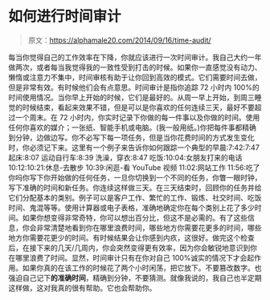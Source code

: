 # 如何进行时间审计

> 原文：<https://alphamale20.com/2014/09/16/time-audit/>

每当你觉得自己的工作效率在下降，你就应该进行一次时间审计。我自己大约一年做两次，或者每当我觉得我的一致性受到打击的时候。如果你一直感觉没有动力、懒惰或注意力不集中，时间审核有助于让你回到高效的模式。它们需要时间去做，但是非常有效。有时候他们会有点意思。时间审计是指你追踪 72 小时内 100%的时间使用情况。当你早上开始的时候，它们是最好的。从周一早上开始，到周三睡觉的时候结束，看起来效果不错，但是可以是你喜欢的任何连续三天，最好不要超过一个周末。在 72 小时内，你实时记录下你做的每一件事以及你做的时间。使用任何你喜欢的媒介；一张纸、智能手机或电脑。(我一般用纸。)你把每件事都精确到分钟，边做边写。你不必写下每一项任务，但是当你花费时间的方式发生变化时，你必须记下来。这里有一个例子来告诉你如何跟踪一个典型的早晨:7:42:7:47 起床:8:07 运动自行车:8:39 洗澡，穿衣:8:47 吃饭:10:04:女朋友打来的电话 10:12:10:21:休息-去散步 10:39:闲逛-看 YouTube 视频 11:02:网站工作 11:56:吃了你吗你写下你开始做的任何任务，一旦你切换到一个不同的任务，你瞥一眼时钟，写下准确的时间和新任务。你连续这样做三天。在三天结束时，回顾你的任务并给它们分配基本的类别。例子可以是客户工作、繁忙的工作、锻炼、社交时间、吃饭时间、鬼混等等。使用计算器或电子表格，准确地确定你在每个类别上花了多少时间。如果你想变得非常奇特，你可以想出百分比，但这不是必需的。有了这些信息，你会非常清楚地看到你在哪里浪费时间，哪些地方你需要花更多的时间，哪些地方你需要花更少的时间。有时候结果会让你感到内疚，这很好。做完这个检查后，在接下来的几天/几周内，你会突然变得更有效率，因为你会敏锐地意识到你在哪里浪费了时间。显然，时间审计只有在你对自己 100%诚实的情况下才会起作用。如果你真的在该工作的时候花了两个小时闲荡，把它放下。不要篡改数字。也强迫自己记下**的准确时间**，精确到分钟，不要猜测。就像我说的，我自己也半定期这样做，这对我真的很有帮助。它也会帮助你。